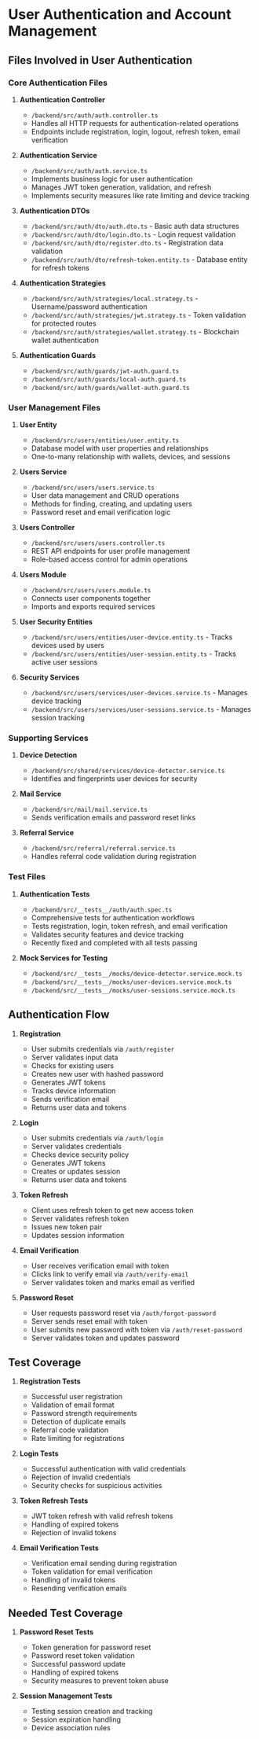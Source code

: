 # User Authentication and Account Management

## Files Involved in User Authentication

### Core Authentication Files

1. **Authentication Controller**
   - `/backend/src/auth/auth.controller.ts`
   - Handles all HTTP requests for authentication-related operations
   - Endpoints include registration, login, logout, refresh token, email verification

2. **Authentication Service**
   - `/backend/src/auth/auth.service.ts`
   - Implements business logic for user authentication
   - Manages JWT token generation, validation, and refresh
   - Implements security measures like rate limiting and device tracking

3. **Authentication DTOs**
   - `/backend/src/auth/dto/auth.dto.ts` - Basic auth data structures
   - `/backend/src/auth/dto/login.dto.ts` - Login request validation
   - `/backend/src/auth/dto/register.dto.ts` - Registration data validation
   - `/backend/src/auth/dto/refresh-token.entity.ts` - Database entity for refresh tokens

4. **Authentication Strategies**
   - `/backend/src/auth/strategies/local.strategy.ts` - Username/password authentication
   - `/backend/src/auth/strategies/jwt.strategy.ts` - Token validation for protected routes
   - `/backend/src/auth/strategies/wallet.strategy.ts` - Blockchain wallet authentication

5. **Authentication Guards**
   - `/backend/src/auth/guards/jwt-auth.guard.ts`
   - `/backend/src/auth/guards/local-auth.guard.ts`
   - `/backend/src/auth/guards/wallet-auth.guard.ts`

### User Management Files

1. **User Entity**
   - `/backend/src/users/entities/user.entity.ts`
   - Database model with user properties and relationships
   - One-to-many relationship with wallets, devices, and sessions

2. **Users Service**
   - `/backend/src/users/users.service.ts`
   - User data management and CRUD operations
   - Methods for finding, creating, and updating users
   - Password reset and email verification logic

3. **Users Controller**
   - `/backend/src/users/users.controller.ts`
   - REST API endpoints for user profile management
   - Role-based access control for admin operations

4. **Users Module**
   - `/backend/src/users/users.module.ts`
   - Connects user components together
   - Imports and exports required services

5. **User Security Entities**
   - `/backend/src/users/entities/user-device.entity.ts` - Tracks devices used by users
   - `/backend/src/users/entities/user-session.entity.ts` - Tracks active user sessions

6. **Security Services**
   - `/backend/src/users/services/user-devices.service.ts` - Manages device tracking
   - `/backend/src/users/services/user-sessions.service.ts` - Manages session tracking

### Supporting Services

1. **Device Detection**
   - `/backend/src/shared/services/device-detector.service.ts`
   - Identifies and fingerprints user devices for security

2. **Mail Service**
   - `/backend/src/mail/mail.service.ts`
   - Sends verification emails and password reset links

3. **Referral Service**
   - `/backend/src/referral/referral.service.ts`
   - Handles referral code validation during registration

### Test Files

1. **Authentication Tests**
   - `/backend/src/__tests__/auth/auth.spec.ts`
   - Comprehensive tests for authentication workflows
   - Tests registration, login, token refresh, and email verification
   - Validates security features and device tracking
   - Recently fixed and completed with all tests passing

2. **Mock Services for Testing**
   - `/backend/src/__tests__/mocks/device-detector.service.mock.ts`
   - `/backend/src/__tests__/mocks/user-devices.service.mock.ts`
   - `/backend/src/__tests__/mocks/user-sessions.service.mock.ts`

## Authentication Flow

1. **Registration**
   - User submits credentials via `/auth/register`
   - Server validates input data
   - Checks for existing users
   - Creates new user with hashed password
   - Generates JWT tokens
   - Tracks device information
   - Sends verification email
   - Returns user data and tokens

2. **Login**
   - User submits credentials via `/auth/login`
   - Server validates credentials
   - Checks device security policy
   - Generates JWT tokens
   - Creates or updates session
   - Returns user data and tokens

3. **Token Refresh**
   - Client uses refresh token to get new access token
   - Server validates refresh token
   - Issues new token pair
   - Updates session information

4. **Email Verification**
   - User receives verification email with token
   - Clicks link to verify email via `/auth/verify-email`
   - Server validates token and marks email as verified

5. **Password Reset**
   - User requests password reset via `/auth/forgot-password`
   - Server sends reset email with token
   - User submits new password with token via `/auth/reset-password`
   - Server validates token and updates password

## Test Coverage

1. **Registration Tests**
   - Successful user registration
   - Validation of email format
   - Password strength requirements
   - Detection of duplicate emails
   - Referral code validation
   - Rate limiting for registrations

2. **Login Tests**
   - Successful authentication with valid credentials
   - Rejection of invalid credentials
   - Security checks for suspicious activities

3. **Token Refresh Tests**
   - JWT token refresh with valid refresh tokens
   - Handling of expired tokens
   - Rejection of invalid tokens

4. **Email Verification Tests**
   - Verification email sending during registration
   - Token validation for email verification
   - Handling of invalid tokens
   - Resending verification emails

## Needed Test Coverage

1. **Password Reset Tests**
   - Token generation for password reset
   - Password reset token validation
   - Successful password update
   - Handling of expired tokens
   - Security measures to prevent token abuse

2. **Session Management Tests**
   - Testing session creation and tracking
   - Session expiration handling
   - Device association rules
